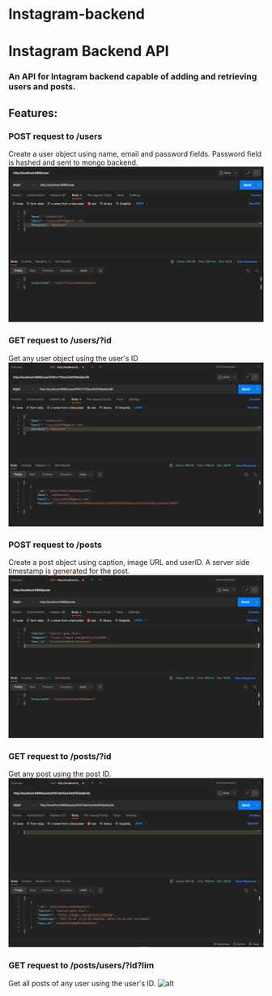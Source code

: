 # Instagram-backend
# Instagram Backend API

### An API for Intagram backend capable of adding and retrieving users and posts.

## Features:

### POST request to /users

Create a user object using name, email and password fields.
Password field is hashed and sent to mongo backend.
![alt](./Readme/CreateUser.png)

### GET request to /users/?id

Get any user object using the user's ID
![alt](./Readme/GetUsers.png)

### POST request to /posts

Create a post object using caption, image URL and userID.
A server side timestamp is generated for the post.
![alt](./Readme/CreatePosts.png)

### GET request to /posts/?id

Get any post using the post ID.
![alt](./Readme/GetPosts.png)

### GET request to /posts/users/?id?lim

Get all posts of any user using the user's ID.
![alt](./Readme/UserpPosts.png)
